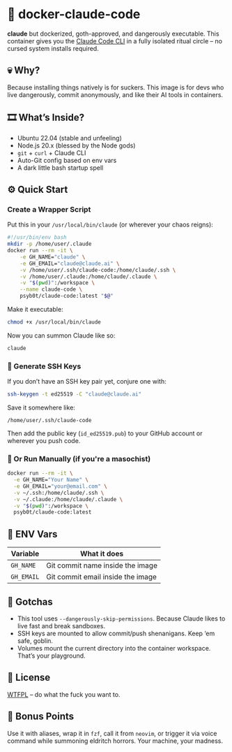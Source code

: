 # 🧠 docker-claude-code

**claude** but dockerized, goth-approved, and dangerously executable.
This container gives you the [Claude Code CLI](https://www.npmjs.com/package/@anthropic-ai/claude-code) in a fully isolated ritual circle – no cursed system installs required.

## 💀 Why?

Because installing things natively is for suckers.
This image is for devs who live dangerously, commit anonymously, and like their AI tools in containers.

## 🎞️ What’s Inside?

- Ubuntu 22.04 (stable and unfeeling)
- Node.js 20.x (blessed by the Node gods)
- `git` + `curl` + Claude CLI
- Auto-Git config based on env vars
- A dark little bash startup spell

## ⚙️ Quick Start

### Create a Wrapper Script

Put this in your `/usr/local/bin/claude` (or wherever your chaos reigns):

```bash
#!/usr/bin/env bash
mkdir -p /home/user/.claude
docker run --rm -it \
	-e GH_NAME="claude" \
	-e GH_EMAIL="claude@claude.ai" \
	-v /home/user/.ssh/claude-code:/home/claude/.ssh \
	-v /home/user/.claude:/home/claude/.claude \
	-v "$(pwd)":/workspace \
	--name claude-code \
	psyb0t/claude-code:latest "$@"
```

Make it executable:

```bash
chmod +x /usr/local/bin/claude
```

Now you can summon Claude like so:

```bash
claude
```

### 🥪 Generate SSH Keys

If you don’t have an SSH key pair yet, conjure one with:

```bash
ssh-keygen -t ed25519 -C "claude@claude.ai"
```

Save it somewhere like:

```
/home/user/.ssh/claude-code
```

Then add the public key (`id_ed25519.pub`) to your GitHub account or wherever you push code.

### 🧪 Or Run Manually (if you're a masochist)

```bash
docker run --rm -it \
  -e GH_NAME="Your Name" \
  -e GH_EMAIL="your@email.com" \
  -v ~/.ssh:/home/claude/.ssh \
  -v ~/.claude:/home/claude/.claude \
  -v "$(pwd)":/workspace \
  psyb0t/claude-code:latest
```

## 🔐 ENV Vars

| Variable   | What it does                      |
| ---------- | --------------------------------- |
| `GH_NAME`  | Git commit name inside the image  |
| `GH_EMAIL` | Git commit email inside the image |

## 🦴 Gotchas

- This tool uses `--dangerously-skip-permissions`. Because Claude likes to live fast and break sandboxes.
- SSH keys are mounted to allow commit/push shenanigans. Keep ‘em safe, goblin.
- Volumes mount the current directory into the container workspace. That’s your playground.

## 📜 License

[WTFPL](http://www.wtfpl.net/) – do what the fuck you want to.

## 🔮 Bonus Points

Use it with aliases, wrap it in `fzf`, call it from `neovim`, or trigger it via voice command while summoning eldritch horrors. Your machine, your madness.

